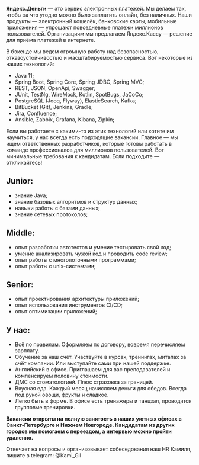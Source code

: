**Яндекс.Деньги** — это сервис электронных платежей. Мы делаем так, чтобы за что угодно можно было заплатить онлайн, без наличных. Наши продукты — электронный кошелёк, банковские карты, мобильные приложения — упрощают повседневные платежи миллионов пользователей. Организациям мы предлагаем Яндекс.Кассу — решение для приёма платежей в интернете.
 
В бэкенде мы ведем огромную работу над безопасностью, отказоустойчивостью и масштабируемостью сервиса. Вот некоторые из наших технологий:
* Java 11;
* Spring Boot, Spring Core, Spring JDBC, Spring MVC;
* REST, JSON, OpenApi, Swagger;
* JUnit, TestNg, WireMock, Kotlin, SpotBugs, JaCoCo;
* PostgreSQL (Jooq, Flyway), ElasticSearch, Kafka;
* BitBucket (Git), Jenkins, Gradle;
* Jira, Confluence;
* Ansible, Zabbix, Grafana, Kibana, Zipkin;
 
Если вы работаете с какими-то из этих технологий или хотите им научиться, у нас всегда есть подходящие вакансии. Главное — мы ищем ответственных разработчиков, которые готовы работать в команде профессионалов для миллионов пользователей.
Вот минимальные требования к кандидатам. Если подходите — откликайтесь!
 
## Junior:
* знание Java;
* знание базовых алгоритмов и структур данных;
* навыки работы с базами данных;
* знание сетевых протоколов;
## Middle:
* опыт разработки автотестов и умение тестировать свой код;
* умение анализировать чужой код и проводить code review;
* опыт работы с многопоточными программами;
* опыт работы с unix-системами;
## Senior:
* опыт проектирования архитектуры приложений;
* опыт использования инструментов CI/CD;
* опыт оптимизации приложений;
 
 
## У нас:
* Всё по правилам. Оформляем по договору, вовремя перечисляем зарплату.
* Обучение за наш счёт. Участвуйте в курсах, тренингах, митапах за счёт компании. Или выступайте сами при нашей поддержке.
* Английский в офисе. Приглашаем для вас преподавателей и компенсируем половину стоимости.
* ДМС со стоматологией. Плюс страховка за границей.
* Вкусная еда. Каждый месяц начисляем деньги для обедов. Всегда под рукой овощи, фрукты и сладкое.
* Легко быть в форме. В офисе есть тренажеры и танцзал, проводятся групповые тренировки.

**Вакансии открыты на полную занятость в наших уютных офисах в Санкт-Петербурге и Нижнем Новгороде.
Кандидатам из других городов мы помогаем с переездом, а интервью можно пройти удаленно.** 

Отвечает на вопросы и организовывает собеседования наш HR Камиля, пишите в telegram: @Kami_Gil
